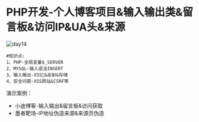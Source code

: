 # PHP开发-个人博客项目&输入输出类&留言板&访问IP&UA头&来源

![day14](/Users/yangluchao/Documents/GitHub/security/image/day14.png)

```
#知识点:
1、PHP-全局变量$_SERVER
2、MYSQL-插入语法INSERT
3、输入输出-XSS&反射&存储
4、安全问题-XSS跨站&CSRF等
```

演示案例：

-   小迪博客-输入输出&留言板&访问获取
-   墨者靶场-IP地址伪造来源&来源页伪造